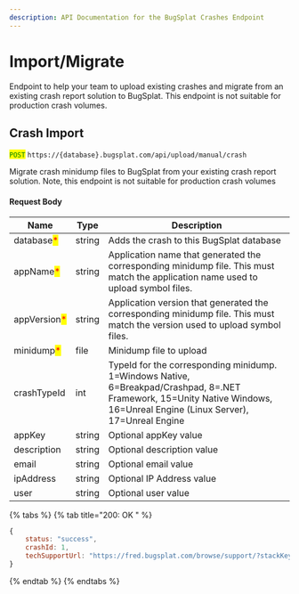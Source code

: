 ```yaml
---
description: API Documentation for the BugSplat Crashes Endpoint
---
```


# Import/Migrate

Endpoint to help your team to upload existing crashes and migrate from an existing crash report solution to BugSplat. This endpoint is not suitable for production crash volumes.

## Crash Import

<mark style="color:green;">`POST`</mark> `https://{database}.bugsplat.com/api/upload/manual/crash`

Migrate crash minidump files to BugSplat from your existing crash report solution. Note, this endpoint is not suitable for production crash volumes

#### Request Body

| Name                                         | Type   | Description                                                                                                                                                                |
| -------------------------------------------- | ------ | -------------------------------------------------------------------------------------------------------------------------------------------------------------------------- |
| database<mark style="color:red;">\*</mark>   | string | Adds the crash to this BugSplat database                                                                                                                                   |
| appName<mark style="color:red;">\*</mark>    | string | Application name that generated the corresponding minidump file. This must match the application name used to upload symbol files.                                         |
| appVersion<mark style="color:red;">\*</mark> | string | Application version that generated the corresponding minidump file. This must match the version used to upload symbol files.                                               |
| minidump<mark style="color:red;">\*</mark>   | file   | Minidump file to upload                                                                                                                                                    |
| crashTypeId                                  | int    | TypeId for the corresponding minidump. 1=Windows Native, 6=Breakpad/Crashpad, 8=.NET Framework, 15=Unity Native Windows, 16=Unreal Engine (Linux Server), 17=Unreal Engine |
| appKey                                       | string | Optional appKey value                                                                                                                                                      |
| description                                  | string | Optional description value                                                                                                                                                 |
| email                                        | string | Optional email value                                                                                                                                                       |
| ipAddress                                    | string | Optional IP Address value                                                                                                                                                  |
| user                                         | string | Optional user value                                                                                                                                                        |

{% tabs %}
{% tab title="200: OK " %}
```javascript
{
    status: "success",
    crashId: 1,
    techSupportUrl: "https://fred.bugsplat.com/browse/support/?stackKeyId=5555&vendor=Fred&key=*Default*"
}
```
{% endtab %}
{% endtabs %}
